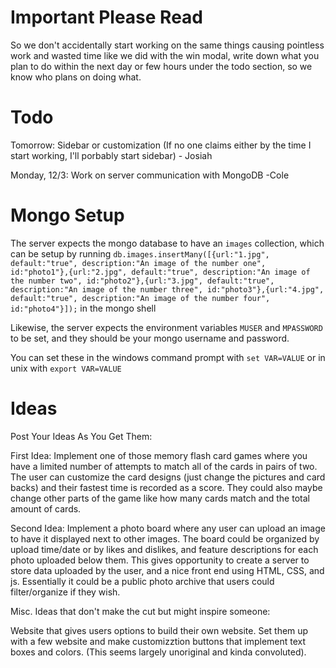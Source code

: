 # Important Please Read
So we don't accidentally start working on the same things causing pointless work and wasted time like we did with the win modal, 
write down what you plan to do within the next day or few hours under the todo section, so we know who plans on doing what.

# Todo
Tomorrow: Sidebar or customization (If no one claims either by the time I start working, I'll porbably start sidebar) - Josiah

Monday, 12/3: Work on server communication with MongoDB -Cole

# Mongo Setup
The server expects the mongo database to have an `images` collection, which can be setup by running 
`db.images.insertMany([{url:"1.jpg", default:"true", description:"An image of the number one", id:"photo1"},{url:"2.jpg", default:"true", description:"An image of the number two", id:"photo2"},{url:"3.jpg", default:"true", description:"An image of the number three", id:"photo3"},{url:"4.jpg", default:"true", description:"An image of the number four", id:"photo4"}]);`
in the mongo shell

Likewise, the server expects the environment variables `MUSER` and `MPASSWORD` to be set, and they should be your mongo username and password. 

You can set these in the windows command prompt with `set VAR=VALUE` or in unix with `export VAR=VALUE`

# Ideas
Post Your Ideas As You Get Them:

First Idea: Implement one of those memory flash card games where you have a limited number of attempts to match all of the cards in pairs of two.  The user can customize the card designs (just change the pictures and card backs) and their fastest time is recorded as a score.  They could also maybe change other parts of the game like how many cards match and the total amount of cards.

Second Idea: Implement a photo board where any user can upload an image to have it displayed next to other images. The board could be organized by upload time/date or by likes and dislikes, and feature descriptions for each photo uploaded below them. This gives opportunity to create a server to store data uploaded by the user, and a nice front end using HTML, CSS, and js. Essentially it could be a public photo archive that users could filter/organize if they wish. 



Misc. Ideas that don't make the cut but might inspire someone:

  Website that gives users options to build their own website.  Set them up with a few website and make customizztion buttons that
  implement text boxes and colors.  (This seems largely unoriginal and kinda convoluted).
  
  
